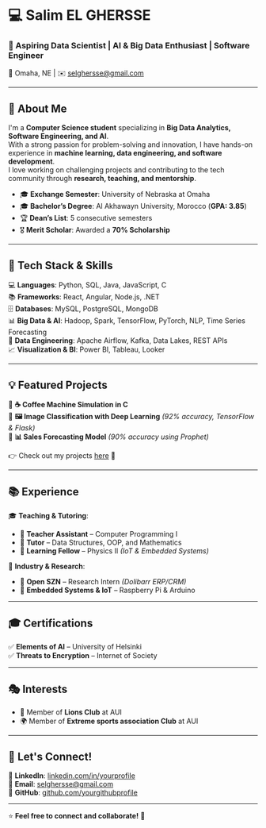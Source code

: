 # 💻 Salim EL GHERSSE

### 🚀 Aspiring Data Scientist | AI & Big Data Enthusiast | Software Engineer  

📍 Omaha, NE | ✉️ selghersse@gmail.com  

---

## 👋 About Me  
I'm a **Computer Science student** specializing in **Big Data Analytics, Software Engineering, and AI**.  
With a strong passion for problem-solving and innovation, I have hands-on experience in **machine learning, data engineering, and software development**.  
I love working on challenging projects and contributing to the tech community through **research, teaching, and mentorship**.  

- 🎓 **Exchange Semester**: University of Nebraska at Omaha  
- 🎓 **Bachelor’s Degree**: Al Akhawayn University, Morocco (**GPA: 3.85**)  
- 🏆 **Dean’s List**: 5 consecutive semesters  
- 🎖 **Merit Scholar**: Awarded a **70% Scholarship**  

---

## 🔧 Tech Stack & Skills  
💻 **Languages**: Python, SQL, Java, JavaScript, C  
📚 **Frameworks**: React, Angular, Node.js, .NET  
🗄 **Databases**: MySQL, PostgreSQL, MongoDB  
📊 **Big Data & AI**: Hadoop, Spark, TensorFlow, PyTorch, NLP, Time Series Forecasting  
🚀 **Data Engineering**: Apache Airflow, Kafka, Data Lakes, REST APIs  
📈 **Visualization & BI**: Power BI, Tableau, Looker  

---

## 💡 Featured Projects  
🔹 **☕ Coffee Machine Simulation in C**  
🔹 **🖼️ Image Classification with Deep Learning** *(92% accuracy, TensorFlow & Flask)*  
🔹 **📊 Sales Forecasting Model** *(90% accuracy using Prophet)*  

👉 Check out my projects [here](https://github.com/yourgithubprofile) 🚀  

---

## 📚 Experience  
🎓 **Teaching & Tutoring**:  
- 🏫 **Teacher Assistant** – Computer Programming I  
- 📘 **Tutor** – Data Structures, OOP, and Mathematics  
- 🔬 **Learning Fellow** – Physics II *(IoT & Embedded Systems)*  

💼 **Industry & Research**:  
- 🏢 **Open SZN** – Research Intern *(Dolibarr ERP/CRM)*  
- 🔌 **Embedded Systems & IoT** – Raspberry Pi & Arduino  

---

## 🎓 Certifications  
✅ **Elements of AI** – University of Helsinki  
✅ **Threats to Encryption** – Internet of Society  


---

## 🎭 Interests  

- 🤝 Member of **Lions Club** at AUI  
- 🌍 Member of **Extreme sports association Club** at AUI
  
---


## 🤝 Let's Connect!  
💼 **LinkedIn**: [linkedin.com/in/yourprofile](https://linkedin.com)  
📧 **Email**: selghersse@gmail.com  
🚀 **GitHub**: [github.com/yourgithubprofile](https://github.com)  

---

⭐ **Feel free to connect and collaborate!** 🚀  

